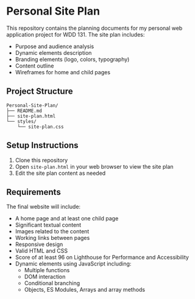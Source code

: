 # Personal Site Plan

This repository contains the planning documents for my personal web application project for WDD 131. The site plan includes:

- Purpose and audience analysis
- Dynamic elements description
- Branding elements (logo, colors, typography)
- Content outline
- Wireframes for home and child pages

## Project Structure

```
Personal-Site-Plan/
├── README.md
├── site-plan.html
└── styles/
    └── site-plan.css
```

## Setup Instructions

1. Clone this repository
2. Open `site-plan.html` in your web browser to view the site plan
3. Edit the site plan content as needed

## Requirements

The final website will include:
- A home page and at least one child page
- Significant textual content
- Images related to the content
- Working links between pages
- Responsive design
- Valid HTML and CSS
- Score of at least 96 on Lighthouse for Performance and Accessibility
- Dynamic elements using JavaScript including:
  - Multiple functions
  - DOM interaction
  - Conditional branching
  - Objects, ES Modules, Arrays and array methods